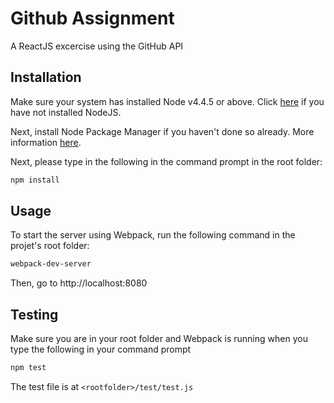 # Github Assignment

A ReactJS excercise using the GitHub API

## Installation

Make sure your system has installed Node v4.4.5 or above.  Click [here](https://nodejs.org/en/download/) if you have not installed NodeJS.

Next, install Node Package Manager if you haven't done so already.  More information [here](https://github.com/npm/npm).

Next, please type in the following in the command prompt in the root folder:

```sh
npm install
```

## Usage

To start the server using Webpack, run the following command in the projet's root folder:
```sh
webpack-dev-server
```
Then, go to http://localhost:8080

## Testing
Make sure you are in your root folder and Webpack is running when you type the following in your command prompt
```sh
npm test
```
The test file is at `<rootfolder>/test/test.js`
